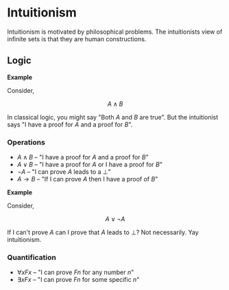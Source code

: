 # Intuitionism

Intuitionism is motivated by philosophical problems. The intuitionists view of infinite sets is that they are human constructions.

## Logic

**Example**

Consider,

$$
    A \wedge B
$$

In classical logic, you might say "Both $A$ and $B$ are true". But the intuitionist says "I have a proof for $A$ and a proof for $B$".

### Operations

* $A \wedge B$ &ndash; "I have a proof for $A$ and a proof for $B$"
* $A \vee B$ &ndash; "I have a proof for $A$ or I have a proof for $B$"
* $\neg A$ &ndash; "I can prove $A$ leads to a $\perp$"
* $A \to B$ &ndash; "If I can prove $A$ then I have a proof of $B$"

**Example**

Consider,

$$
    A \vee \neg A
$$

If I can't prove $A$ can I prove that $A$ leads to $\perp$? Not necessarily. Yay intuitionism.

### Quantification

* $\forall x F x$ &ndash; "I can prove $Fn$ for any number $n$"
* $\exists x F x$ &ndash; "I can prove $Fn$ for some specific $n$"
